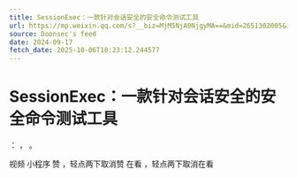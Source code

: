 ```yaml
---
title: SessionExec：一款针对会话安全的安全命令测试工具
url: https://mp.weixin.qq.com/s?__biz=MjM5NjA0NjgyMA==&mid=2651302005&idx=4&sn=30ac5e8588781321068fc1b97760316d
source: Doonsec's feed
date: 2024-09-17
fetch_date: 2025-10-06T18:23:12.244577
---
```


# SessionExec：一款针对会话安全的安全命令测试工具

：
，
。

视频
小程序
赞
，轻点两下取消赞
在看
，轻点两下取消在看
